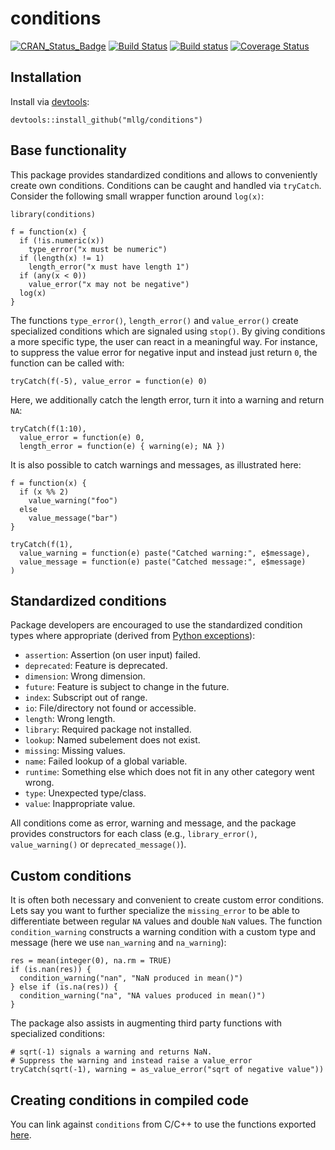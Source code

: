 # conditions

[![CRAN_Status_Badge](http://www.r-pkg.org/badges/version/conditions)](https://cran.r-project.org/package=conditions)
[![Build Status](https://travis-ci.org/mllg/conditions.svg?branch=master)](https://travis-ci.org/mllg/conditions)
[![Build status](https://ci.appveyor.com/api/projects/status/19a7aulu94031hny?svg=true)](https://ci.appveyor.com/project/mllg/conditions/branch/master)
[![Coverage Status](https://img.shields.io/coveralls/mllg/conditions.svg)](https://coveralls.io/r/mllg/conditions?branch=master)

## Installation
Install via [devtools](https://cran.r-project.org/package=devtools):
```{R}
devtools::install_github("mllg/conditions")
```

## Base functionality

This package provides standardized conditions and allows to conveniently create own conditions.
Conditions can be caught and handled via `tryCatch`.
Consider the following small wrapper function around `log(x)`:

```{r}
library(conditions)

f = function(x) {
  if (!is.numeric(x))
    type_error("x must be numeric")
  if (length(x) != 1)
    length_error("x must have length 1")
  if (any(x < 0))
    value_error("x may not be negative")
  log(x)
}
```
The functions `type_error()`, `length_error()` and `value_error()` create specialized conditions which are signaled using `stop()`.
By giving conditions a more specific type, the user can react in a meaningful way.
For instance, to suppress the value error for negative input and instead just return `0`, the function can be called with:
```{r}
tryCatch(f(-5), value_error = function(e) 0)
```
Here, we additionally catch the length error, turn it into a warning and return `NA`:
```{r}
tryCatch(f(1:10),
  value_error = function(e) 0,
  length_error = function(e) { warning(e); NA })
```

It is also possible to catch warnings and messages, as illustrated here:
```{r}
f = function(x) {
  if (x %% 2)
    value_warning("foo")
  else
    value_message("bar")
}

tryCatch(f(1),
  value_warning = function(e) paste("Catched warning:", e$message),
  value_message = function(e) paste("Catched message:", e$message)
)
```


## Standardized conditions

Package developers are encouraged to use the standardized condition types where appropriate (derived from [Python exceptions](https://docs.python.org/2/library/exceptions.html)):

* `assertion`: Assertion (on user input) failed.
* `deprecated`: Feature is deprecated.
* `dimension`: Wrong dimension.
* `future`: Feature is subject to change in the future.
* `index`: Subscript out of range.
* `io`: File/directory not found or accessible.
* `length`: Wrong length.
* `library`: Required package not installed.
* `lookup`: Named subelement does not exist.
* `missing`: Missing values.
* `name`: Failed lookup of a global variable.
* `runtime`: Something else which does not fit in any other category went wrong.
* `type`: Unexpected type/class.
* `value`: Inappropriate value.

All conditions come as error, warning and message, and the package provides constructors for each class (e.g., `library_error()`, `value_warning()` or `deprecated_message()`).


## Custom conditions

It is often both necessary and convenient to create custom error conditions.
Lets say you want to further specialize the `missing_error` to be able to differentiate between regular `NA` values and double `NaN` values.
The function `condition_warning` constructs a warning condition with a custom type and message (here we use `nan_warning` and `na_warning`):
```{r}
res = mean(integer(0), na.rm = TRUE)
if (is.nan(res)) {
  condition_warning("nan", "NaN produced in mean()")
} else if (is.na(res)) {
  condition_warning("na", "NA values produced in mean()")
}
```

The package also assists in augmenting third party functions with specialized conditions:
```{r}
# sqrt(-1) signals a warning and returns NaN.
# Suppress the warning and instead raise a value_error
tryCatch(sqrt(-1), warning = as_value_error("sqrt of negative value"))
```


## Creating conditions in compiled code

You can link against `conditions` from C/C++ to use the functions exported [here](https://github.com/mllg/conditions/blob/master/inst/include/conditions.h).
